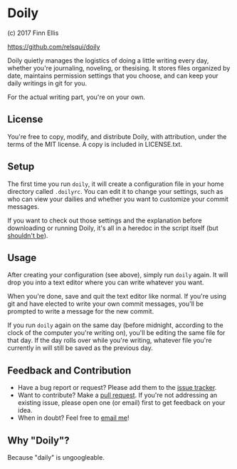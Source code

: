 # Doily
(c) 2017 Finn Ellis

https://github.com/relsqui/doily

Doily quietly manages the logistics of doing a little writing every day,
whether you're journaling, noveling, or thesising. It stores files organized by
date, maintains permission settings that you choose, and can keep your daily
writings in git for you.

For the actual writing part, you're on your own.

## License

You're free to copy, modify, and distribute Doily, with attribution, under the
terms of the MIT license. A copy is included in LICENSE.txt.

## Setup

The first time you run `doily`, it will create a configuration file in your home
directory called `.doilyrc`.  You can edit it to change your settings, such as
who can view your dailies and whether you want to customize your commit
messages.

If you want to check out those settings and the explanation before downloading
or running Doily, it's all in a heredoc in the script itself (but
[shouldn't be](https://github.com/relsqui/doily/issues/3)).

## Usage

After creating your configuration (see above), simply run `doily` again. It
will drop you into a text editor where you can write whatever you want.

When you're done, save and quit the text editor like normal. If you're using
git and have elected to write your own commit messages, you'll be prompted to
write a message for the new commit.

If you run `doily` again on the same day (before midnight, according to the
clock of the computer you're writing on), you'll be editing the same file for
that day. If the day rolls over while you're writing, whatever file you're
currently in will still be saved as the previous day.

## Feedback and Contribution

* Have a bug report or request? Please add them to the
  [issue tracker](https://github.com/relsqui/doily/issues).
* Want to contribute? Make a
  [pull request](https://www.thinkful.com/learn/github-pull-request-tutorial/).
  If you're not addressing an existing issue, please open one (or email) first
  to get feedback on your idea.
* When in doubt? Feel free to [email me](mailto:relsqui@chiliahedron.com)!

## Why "Doily"?

Because "daily" is ungoogleable.
